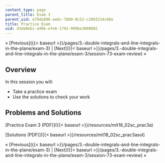 ```yaml
---
content_type: page
parent_title: Exam 3
parent_uid: e79da896-ae6c-7889-8c52-c2803214c68e
title: Practice Exam
uid: d3eb0ebc-a99b-efe6-1791-999be3008002
---
```


« [Previous]({{< baseurl >}}/pages/3.-double-integrals-and-line-integrals-in-the-plane/exam-3) | [Next]({{< baseurl >}}/pages/3.-double-integrals-and-line-integrals-in-the-plane/exam-3/session-73-exam-review) »

Overview
--------

In this session you will:

*   Take a practice exam
*   Use the solutions to check your work

Problems and Solutions
----------------------

[Practice Exam 3 (PDF)]({{< baseurl >}}/resources/mit18_02sc_prac3a)

[Solutions (PDF)]({{< baseurl >}}/resources/mit18_02sc_prac3asol)

« [Previous]({{< baseurl >}}/pages/3.-double-integrals-and-line-integrals-in-the-plane/exam-3) | [Next]({{< baseurl >}}/pages/3.-double-integrals-and-line-integrals-in-the-plane/exam-3/session-73-exam-review) »